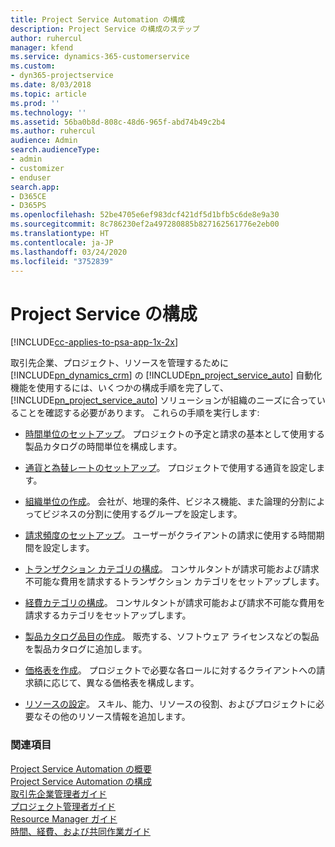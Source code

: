 ```yaml
---
title: Project Service Automation の構成
description: Project Service の構成のステップ
author: ruhercul
manager: kfend
ms.service: dynamics-365-customerservice
ms.custom:
- dyn365-projectservice
ms.date: 8/03/2018
ms.topic: article
ms.prod: ''
ms.technology: ''
ms.assetid: 56ba0b8d-808c-48d6-965f-abd74b49c2b4
ms.author: ruhercul
audience: Admin
search.audienceType:
- admin
- customizer
- enduser
search.app:
- D365CE
- D365PS
ms.openlocfilehash: 52be4705e6ef983dcf421df5d1bfb5c6de8e9a30
ms.sourcegitcommit: 8c786230ef2a497280885b827162561776e2eb00
ms.translationtype: HT
ms.contentlocale: ja-JP
ms.lasthandoff: 03/24/2020
ms.locfileid: "3752839"
---
```

# <a name="configure-project-service"></a>Project Service の構成

[!INCLUDE[cc-applies-to-psa-app-1x-2x](../includes/cc-applies-to-psa-app-1x-2x.md)]

取引先企業、プロジェクト、リソースを管理するために [!INCLUDE[pn_dynamics_crm](../includes/pn-dynamics-crm.md)] の [!INCLUDE[pn_project_service_auto](../includes/pn-project-service-auto.md)] 自動化機能を使用するには、いくつかの構成手順を完了して、[!INCLUDE[pn_project_service_auto](../includes/pn-project-service-auto.md)] ソリューションが組織のニーズに合っていることを確認する必要があります。 これらの手順を実行します:  
  
-   [時間単位のセットアップ](../project-service/set-up-time-units.md)。 プロジェクトの予定と請求の基本として使用する製品カタログの時間単位を構成します。  
  
-   [通貨と為替レートのセットアップ](../project-service/set-up-currencies-exchange-rates.md)。 プロジェクトで使用する通貨を設定します。  
  
-   [組織単位の作成](../project-service/create-organizational-units.md)。 会社が、地理的条件、ビジネス機能、また論理的分割によってビジネスの分割に使用するグループを設定します。  
  
-   [請求頻度のセットアップ](../project-service/set-up-invoice-frequencies.md)。 ユーザーがクライアントの請求に使用する時間期間を設定します。  
  
-   [トランザクション カテゴリの構成](../project-service/configure-transaction-categories.md)。 コンサルタントが請求可能および請求不可能な費用を請求するトランザクション カテゴリをセットアップします。  
  
-   [経費カテゴリの構成](../project-service/configure-expense-categories.md)。 コンサルタントが請求可能および請求不可能な費用を請求するカテゴリをセットアップします。  
  
-   [製品カタログ品目の作成](../project-service/create-product-catalog-items.md)。 販売する、ソフトウェア ライセンスなどの製品を製品カタログに追加します。  
  
-   [価格表を作成](../project-service/create-price-list.md)。 プロジェクトで必要な各ロールに対するクライアントへの請求額に応じて、異なる価格表を構成します。  
  
-   [リソースの設定](../project-service/set-up-resources.md)。 スキル、能力、リソースの役割、およびプロジェクトに必要なその他のリソース情報を追加します。  
  
### <a name="see-also"></a>関連項目  
 [Project Service Automation の概要](../project-service/overview.md)   
 [Project Service Automation の構成](../project-service/configure.md)   
 [取引先企業管理者ガイド](../project-service/account-manager-guide.md)   
 [プロジェクト管理者ガイド](../project-service/project-manager-guide.md)   
 [Resource Manager ガイド](../project-service/resource-manager-guide.md)   
 [時間、経費、および共同作業ガイド](../project-service/time-expense-collaboration-guide.md)
